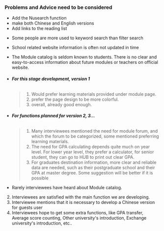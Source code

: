 ### Problems and Advice need to be considered

* Add the Nusearch function
* make both Chinese and English versions
* Add links to the reading list

- Some people are more used to keyword search than filter search
- School related website information is often not updated in time

- The Module catalog is seldom known to students. There is no clear and easy-to-access information about future modules or teachers on official website.

- ###### **For this stage development, version 1**

  > 1. Would prefer learning materials provided under module page.
  > 2. prefer the page design to be more colorful.
  > 3. overall, already good enough.

- ###### **For functions planned for version 2, 3...**

  > 1. Many interviewees mentioned the need for module forum, and which the forum to be categorized, some mentioned preferring learning materials.
  > 2. The need for GPA calculating depends quite much on year level. For lower year level, they prefer a calculator, for senior student, they can go to HUB to print out clear GPA.
  >3. For graduates destination information, more clear and reliable data are needed, such as their postgraduate school and their GPA at master degree. Some suggestion will be better if it is possible
  
- Rarely interviewees have heard about Module catalog.

2. Interviewees are satisfied with the main function we are developing.
3. Interviewee mentions that it is necessary to develop a Chinese version for guests user
4. Interviewees hope to get some extra functions, like GPA transfer, Average score counting, Other university's introduction, Exchange university's introduction, etc..

